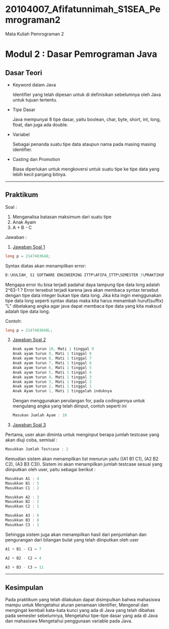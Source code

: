 # 20104007_Afifatunnimah_S1SEA_Pemrograman2
Mata Kuliah Pemrograman 2
# Modul 2 : Dasar Pemrograman Java

## Dasar Teori
* Keyword dalam Java

  Identifier yang telah dipesan untuk di definisikan sebelumnya oleh Java untuk tujuan tertentu.
* Tipe Dasar

  Java mempunyai 8 tipe dasar, yaitu boolean, char, byte, short, int, long, float, dan juga ada double.
* Variabel

  Sebagai penanda suatu tipe data ataupun nama pada masing masing identifier.
* Casting dan Promotion

  Biasa diperlukan untuk mengkoversi untuk suatu tipe ke tipe data yang lebih kecil panjang bitnya.

<hr>

## Praktikum
Soal : 
1. Menganalisa batasan maksimum dari suatu tipe
2. Anak Ayam
3. A + B - C

Jawaban :
1. [Jawaban Soal 1](https://github.com/Afifafa/20104007_Afifatunnimah_S1SEA_Pemrograman2/blob/modul2/src/modul2/latihan/BigInteger.java)

  ```java
  long p = 2147483648;
  ```
  
  Syntax diatas akan menampilkan error:
  ```java
  D:\KULIAH_ S1 SOFTWARE ENGINEERING ITTP\AFIFA_ITTP\SEMESTER 3\PRAKTIKUM PEMROGRAMAN 2\20104007_Afifatunnimah_S1SEA_Pemrograman2 modul2.latihan.BigInteger error: integer number   too large: 2147483648
  ```
  
  Mengapa error itu bisa terjadi padahal daya tampung tipe data long adalah 2^63-1 ? Error tersebut terjadi karena java akan membaca syntax tersebut dengan tipe data integer   bukan tipe data long. Jika kita ingin menggunakan tipe data long seperti syntax diatas maka kita harus menambah huruf(suffix) "L" dibelakang angka agar java dapat membaca     tipe data yang kita maksud adalah tipe data long.

  Contoh:
  ```java
  long p = 2147483648L;
  ```
  


2. [Jawaban Soal 2](https://github.com/Afifafa/20104007_Afifatunnimah_S1SEA_Pemrograman2/blob/modul2/src/modul2/latihan/AnakAyam.java)
   
   ```java
   Anak ayam turun 10, Mati 1 tinggal 9
   Anak ayam turun 9, Mati 1 tinggal 8
   Anak ayam turun 8, Mati 1 tinggal 7
   Anak ayam turun 7, Mati 1 tinggal 6
   Anak ayam turun 6, Mati 1 tinggal 5
   Anak ayam turun 5, Mati 1 tinggal 4
   Anak ayam turun 4, Mati 1 tinggal 3
   Anak ayam turun 3, Mati 1 tinggal 2
   Anak ayam turun 2, Mati 1 tinggal 1
   Anak Ayam turun 1, Mati 1 tinggalah induknya
   ```
   
   
   Dengan menggunakan perulangan for, pada codingannya untuk mengulang angka yang telah  diinput, contoh seperti ini 
   ```java
   Masukan Jumlah Ayam : 10
   ```
   
   
3. [Jawaban Soal 3](https://github.com/Afifafa/20104007_Afifatunnimah_S1SEA_Pemrograman2/blob/modul2/src/modul2/latihan/Abc.java)

  Pertama, user akan diminta untuk menginput berapa jumlah testcase yang akan diuji coba, semisal :
  
  ```java
  Masukkan Jumlah Testcase : 2
  ```
  Kemudian sistem akan menampilkan list menurun yaitu ((A1 B1 C1), (A2 B2 C2), (A3 B3 C3)). Sistem ini akan menampilkan jumlah testcase sesuai yang diinputkan oleh user, yaitu sebagai berikut :
  
  ```java
  Masukkan A1 : 4
  Masukkan B1 : 5
  Masukkan C1 : 2

  Masukkan A2 : 3
  Masukkan B2 : 2
  Masukkan C2 : 1

  Masukkan A3 : 6
  Masukkan B3 : 8
  Masukkan C3 : 3
  ```
  Sehingga sistem juga akan menampilkan hasil dari penjumlahan dan pengurangan dari bilangan bulat yang telah diinputkan oleh user
  
  ```java
  A1 + B1 - C1 = 7

  A2 + B2 - C2 = 4

  A3 + B3 - C3 = 11
```

<hr>

## Kesimpulan
  Pada praktikum yang telah dilakukan dapat disimpulkan bahwa mahasiswa mampu untuk
  Mengetahui aturan penamaan identifier, Mengenal dan mengingat kembali kata-kata kunci yang ada di Java yang telah dibahas pada semester sebelumnya, Mengetahui tipe-tipe dasar yang ada di Java dan mahasiswa Mengetahui penggunaan variable pada Java.
